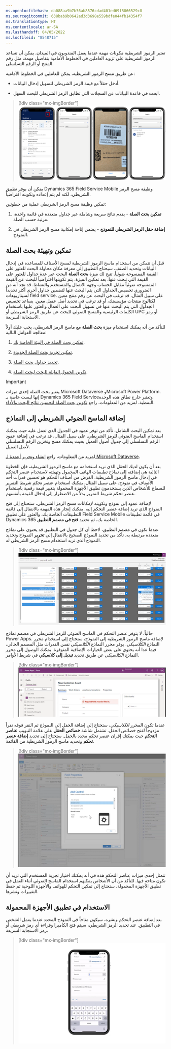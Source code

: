 ```yaml
---
ms.openlocfilehash: da088aa9b7b56ab8576cdad401ed69f8866529c8
ms.sourcegitcommit: 638bab9b0642ad3d3698e559bdfe044fb14354f7
ms.translationtype: HT
ms.contentlocale: ar-SA
ms.lasthandoff: 04/05/2022
ms.locfileid: "8548715"
---
```

تعتبر الرموز الشريطية مكونات مهمة عندما يعمل المندوبون في الميدان. يمكن أن تساعد الرموز الشريطية على تزويد العاملين في الخطوط الأمامية بتفاصيل مهمة، مثل رقم المنتج أو الرقم التسلسلي.

عن طريق مسح الرموز الشريطية، يمكن للعاملين في الخطوط الأمامية:

- أدخل حقلاً مع قيمة الرمز الشريطي لتسهيل إدخال البيانات.

- ابحث في قاعدة البيانات عن السجلات التي تطابق الرمز الشريطي للبحث السهل.

> [!div class="mx-imgBorder"]
> [![لقطة شاشة للجوال لقائمة الحجوزات والبحث ومسح الرمز الشريطي وصفحات نتائج البحث.](../media/4-01-search.png)](../media/4-01-search.png#lightbox)

يمكن أن يوفر تطبيق Dynamics 365 Field Service ‏Mobile وظيفة مسح الرمز الشريطي، لكنه لم يتم إعداده وتكوينه افتراضياً.

تمكين وظيفة مسح الرمز الشريطي عملية من خطوتين:

1. **تمكين بحث الصلة** - يقدم نتائج سريعة وشاملة عبر جداول متعددة في قائمة واحدة، مرتبة حسب الصلة.

1. **إضافة حقل الرمز الشريطي للنموذج** - يضمن إتاحة إمكانية مسح الرمز الشريطي في النموذج.

## <a name="enable-and-configure-relevance-search"></a>تمكين وتهيئة بحث الصلة

قبل أن تتمكن من استخدام ماسح الرموز الشريطية لمسح الأصناف للمساعدة في إدخال البيانات وتحديد الصنف، سيحتاج التطبيق إلى معرفة مكان محاولة البحث للعثور على القيمة الممسوحة ضوئياً. تتيح لك ميزة **بحث الصلة** البحث عبر عدة جداول للعثور على القيمة التي تبحث عنها. بعد تمكين الميزة، يتم تكوينها افتراضياً للبحث عن القيمة الممسوحة ضوئياً مقابل الحساب وجهة الاتصال والمستخدم والنشاط. قد تجد أنه من الضروري تخصيص الجداول التي يتم البحث عنها لتضمين جداول أخرى أكثر تحديداً لسيناريوهات field service. على سبيل المثال، قد ترغب في البحث عن رقم منتج معين لكتالوج منتجات مؤسستك، أو قد ترغب في تحديد أصل عميل معين. يساعد تخصيص الجداول التي يتم البحث عنها في تسهيل البحث على العمال والعثور عليها باستخدام الكلمات الرئيسية والمسح الضوئي للبحث عن طريق الرمز الشريطي أو UPC أو رمز الاستجابة السريعة.

للتأكد من أنه يمكنك استخدام ميزة **بحث الصلة** مع ماسح الرمز الشريطي، يجب عليك أولاً معالجة العوامل التالية:

1. [تمكين بحث الصلة في البيئة الخاصة بك](/power-platform/admin/configure-relevance-search-organization/?azure-portal=true#enable-relevance-search).

1. [تمكين تجربة بحث الصلة الجديدة](/power-platform/admin/configure-relevance-search-organization/?azure-portal=true#enable-the-new-relevance-search-experience).

1. [تحديد جداول بحث الصلة](/power-platform/admin/configure-relevance-search-organization/?azure-portal=true#select-entities-for-relevance-search).

1. [تكوين الحقول القابلة للبحث لبحث الصلة](/power-platform/admin/configure-relevance-search-organization/?azure-portal=true#configure-searchable-fields-for-relevance-search).

> [!IMPORTANT]
> يعتبر بحث الصلة إحدى ميزات Microsoft Dataverse وMicrosoft Power Platform. إنها ليست خاصة بـ Dynamics 365 Field Serviceوتعتبر خارج نطاق هذه الوحدة النمطية. لمزيد من المعلومات، راجع [تكوين بحث الصلة لتحسين نتائج البحث والأداء](/power-platform/admin/configure-relevance-search-organization/?azure-portal=true).

## <a name="add-the-barcode-scanner-to-forms"></a>إضافة الماسح الضوئي الشريطي إلى النماذج

بعد تمكين البحث الشامل، تأكد من توفر عمود في الجدول الذي تعمل عليه حيث يمكنك استخدام الماسح الضوئي للرمز الشريطي.
على سبيل المثال، قد ترغب في إضافة عمود الرقم التسلسلي إلى جدول أصول العميل بحيث يمكنك مسح وتخزين الرقم التسلسلي لأصل العميل.

لمزيد من المعلومات، راجع [إنشاء وتحرير أعمدة لـ Microsoft Dataverse](/power-apps/maker/data-platform/create-edit-field-portal/?azure-portal=true).

بعد أن يكون لديك الحقل الذي تريد استخدامه مع ماسح الرموز الشريطية، فإن الخطوة التالية هي إضافته إلى نماذج تطبيقات الهاتف المحمول وتهيئته لاستخدام عنصر التحكم في إدخال ماسح الرموز الشريطية. الغرض من أصناف التحكم هو تحسين قدرات أحد الأصناف في نموذج. على سبيل المثال، يمكنك استخدام عنصر تحكم شريط التمرير للسماح للأشخاص الذين يستخدمون تطبيق الأجهزة المحمولة بتغيير قيمة رقمية باستخدام عنصر تحكم شريط التمرير بدلاً من الاضطرار إلى إدخال القيمة بأنفسهم.

لإضافة عمود إلى نموذج وتكوينه لإمكانات مسح الرمز الشريطي، ستحتاج إلى فتح النموذج الذي تريد إضافة عنصر التحكم إليه. يمكنك إنجاز هذه المهمة بالانتقال إلى قائمة التطبيقات الخاصة بك، والعثور على تطبيق Field Service Mobile في قائمة تطبيقات Dynamics 365 الخاصة بك، ثم تحديد **فتح في مصمم التطبيق**.

عندما تكون في مصمم التطبيق، لاحظ أن كل جدول في التطبيق قد يحتوي على نماذج متعددة مرتبطة به. تأكد من تحديد النموذج الصحيح بالانتقال إلى **تحرير** النموذج وتحديد النموذج الذي تريد استخدام مسح الرمز الشريطي له.

> [!div class="mx-imgBorder"]
> [![لقطة شاشة لصفحة مصمم التطبيق في Power Apps، تعرض تحرير تطبيق Field Service Mobile.](../media/4-02-designer.png)](../media/4-02-designer.png#lightbox)

حالياً، لا يتوفر عنصر التحكم في الماسح الضوئي للرمز الشريطي في مصمم نماذج Power Apps. لإضافة ماسح الرموز الشريطية إلى النموذج، ستحتاج إلى استخدام محرر النماذج *الكلاسيكي*. يوفر محرر النماذج *الكلاسيكي* نفس القدرات مثل المصمم الحالي، فيما عدا أنه يحتوي علي بعض الخيارات الإضافية المتوفرة. يمكنك الوصول إلى محرر النماذج *الكلاسيكي* عن طريق تحديد **تبديل إلى كلاسيكي** في شريط الأوامر.

> [!div class="mx-imgBorder"]
> [![لقطة شاشة لنموذج أصول العميل في Microsoft Power Apps.](../media/4-03-asset.png)](../media/4-03-asset.png#lightbox)

عندما تكون المحرر *الكلاسيكي*، ستحتاج إلى إضافة الحقل إلى النموذج ثم النقر فوقه نقراً مزدوجاً لفتح خصائص الحقل. تشتمل شاشة **خصائص الحقل** على علامة التبويب **عناصر التحكم** حيث يمكنك إقران عنصر تحكم محدد بالحقل. ستحتاج إلى تحديد **إضافة عنصر تحكم** وتحديد ماسح الرموز الشريطية من القائمة.

> [!div class="mx-imgBorder"]
> [![لقطة شاشة لمربع حوار إضافة عنصر تحكم في Power Apps.](../media/4-04-add.png)](../media/4-04-add.png#lightbox)

تتمثل إحدى ميزات عناصر التحكم هذه في أنه يمكنك اختيار تجربة المستخدم التي تريد أن تكون متاحة فيها. للتأكد من أن الأشخاص يمكنهم استخدام الماسح الضوئي أثناء العمل في تطبيق الأجهزة المحمولة، ستحتاج إلى تمكين التحكم للهواتف والأجهزة اللوحية ثم حفظ التغييرات ونشرها.

## <a name="use-in-the-mobile-application"></a>الاستخدام في تطبيق الأجهزة المحمولة

بعد إضافة عنصر التحكم ونشره، سيكون متاحاً في النموذج المحدد عندما يعمل الشخص في التطبيق. عند تحديد الرمز الشريطي، سيتم فتح الكاميرا وقراءة أي رمز شريطي أو رمز الاستجابة السريعة.

> [!div class="mx-imgBorder"]
> [![لقطة شاشة للجوال للنموذج مع إضافة الرمز الشريطي.](../media/4-05-barcode.png)](../media/4-05-barcode.png#lightbox)
